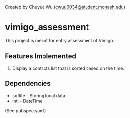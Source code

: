Created by Chuyue Wu (cwuu0034@student.monash.edu)

# vimigo_assessment

This project is meant for entry assessment of Vimigo.

## Features Implemented
1. Display a contacts list that is sorted based on the time.

## Dependencies
- sqflite - Storing local data
- intl - DateTime

(See pubspec.yaml)
